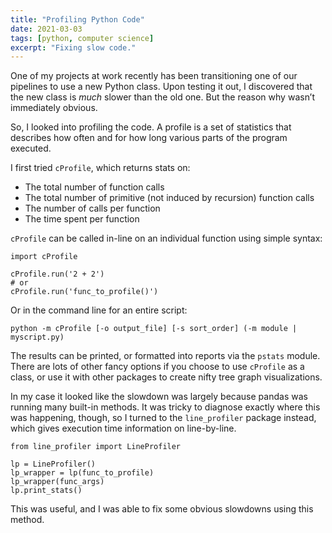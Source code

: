 ```yaml
---
title: "Profiling Python Code"
date: 2021-03-03
tags: [python, computer science]
excerpt: "Fixing slow code."
---
```


One of my projects at work recently has been transitioning one of our pipelines to use a new Python class. Upon testing it out, I discovered that the new class is *much* slower than the old one. But the reason why wasn’t immediately obvious.

So, I looked into profiling the code. A profile is a set of statistics that describes how often and for how long various parts of the program executed.

I first tried `cProfile`, which returns stats on:

* The total number of function calls
* The total number of primitive (not induced by recursion) function calls
* The number of calls per function
* The time spent per function

`cProfile` can be called in-line on an individual function using simple syntax:
```
import cProfile

cProfile.run('2 + 2')
# or
cProfile.run('func_to_profile()')
```

Or in the command line for an entire script:
```
python -m cProfile [-o output_file] [-s sort_order] (-m module | myscript.py)
```

The results can be printed, or formatted into reports via the `pstats` module. There are lots of other fancy options if you choose to use `cProfile` as a class, or use it with other packages to create nifty tree graph visualizations.

In my case it looked like the slowdown was largely because pandas was running many built-in methods. It was tricky to diagnose exactly where this was happening, though, so I turned to the `line_profiler` package instead, which gives execution time information on line-by-line. 

```
from line_profiler import LineProfiler

lp = LineProfiler()
lp_wrapper = lp(func_to_profile)
lp_wrapper(func_args)
lp.print_stats()
```

This was useful, and I was able to fix some obvious slowdowns using this method.
